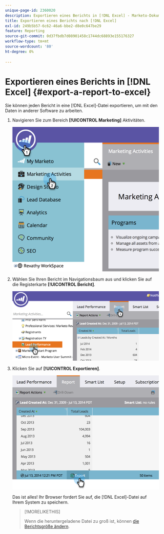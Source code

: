 ```yaml
---
unique-page-id: 2360020
description: Exportieren eines Berichts in [!DNL Excel] - Marketo-Dokumente - Produktdokumentation
title: Exportieren eines Berichts nach [!DNL Excel]
exl-id: 249b5b57-6c62-46a6-bbe2-d8e0c647be29
feature: Reporting
source-git-commit: 0d37fbdb7d08901458c1744dc68893e155176327
workflow-type: tm+mt
source-wordcount: '80'
ht-degree: 0%

---
```


# Exportieren eines Berichts in [!DNL Excel] {#export-a-report-to-excel}

Sie können jeden Bericht in eine [!DNL Excel]-Datei exportieren, um mit den Daten in anderer Software zu arbeiten.

1. Navigieren Sie zum Bereich **[!UICONTROL Marketing]** Aktivitäten.

   ![](assets/image2014-9-16-13-3a11-3a14.png)

1. Wählen Sie Ihren Bericht im Navigationsbaum aus und klicken Sie auf die Registerkarte **[!UICONTROL Bericht]**.

   ![](assets/image2014-9-16-13-3a11-3a18.png)

1. Klicken Sie auf **[!UICONTROL Exportieren]**.

   ![](assets/image2014-9-16-13-3a11-3a21.png)

   Das ist alles! Ihr Browser fordert Sie auf, die [!DNL Excel]-Datei auf Ihrem System zu speichern.

   >[!MORELIKETHIS]
   >
   >Wenn die heruntergeladene Datei zu groß ist, können [die Berichtsgröße ändern](/help/marketo/product-docs/reporting/basic-reporting/editing-reports/configure-report-size.md).
